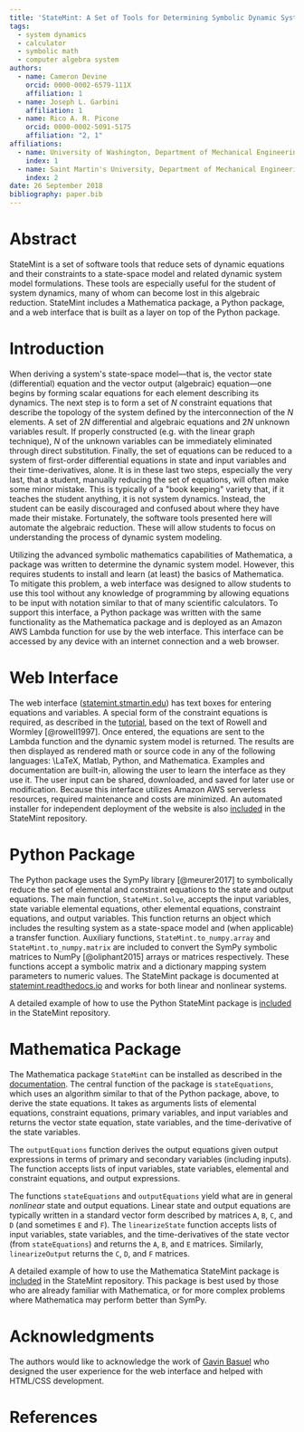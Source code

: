 ```yaml
---
title: 'StateMint: A Set of Tools for Determining Symbolic Dynamic System Models Using Linear Graph Methods'
tags:
  - system dynamics
  - calculator
  - symbolic math
  - computer algebra system
authors:
  - name: Cameron Devine
    orcid: 0000-0002-6579-111X
    affiliation: 1
  - name: Joseph L. Garbini
    affiliation: 1
  - name: Rico A. R. Picone
    orcid: 0000-0002-5091-5175
    affiliation: "2, 1"
affiliations:
  - name: University of Washington, Department of Mechanical Engineering
    index: 1
  - name: Saint Martin's University, Department of Mechanical Engineering
    index: 2
date: 26 September 2018
bibliography: paper.bib
---
```


# Abstract

StateMint is a set of software tools that reduce sets of dynamic equations and their constraints to a state-space model and related dynamic system model formulations.
These tools are especially useful for the student of system dynamics, many of whom can become lost in this algebraic reduction.
StateMint includes a Mathematica package, a Python package, and a web interface that is built as a layer on top of the Python package.

# Introduction

When deriving a system's state-space model&mdash;that is, the vector state (differential) equation and the vector output (algebraic) equation&mdash;one begins by forming scalar equations for each element describing its dynamics.
The next step is to form a set of $N$ constraint equations that describe the topology of the system defined by the interconnection of the $N$ elements.
A set of $2N$ differential and algebraic equations and $2N$ unknown variables result.
If properly constructed (e.g. with the linear graph technique), $N$ of the unknown variables can be immediately eliminated through direct substitution.
Finally, the set of equations can be reduced to a system of first-order differential equations in state and input variables and their time-derivatives, alone.
It is in these last two steps, especially the very last, that a student, manually reducing the set of equations, will often make some minor mistake.
This is typically of a "book keeping" variety that, if it teaches the student anything, it is not system dynamics.
Instead, the student can be easily discouraged and confused about where they have made their mistake.
Fortunately, the software tools presented here will automate the algebraic reduction.
These will allow students to focus on understanding the process of dynamic system modeling.

Utilizing the advanced symbolic mathematics capabilities of Mathematica, a package was written to determine the dynamic system model.
However, this requires students to install and learn (at least) the basics of Mathematica.
To mitigate this problem, a web interface was designed to allow students to use this tool without any knowledge of programming by allowing equations to be input with notation similar to that of many scientific calculators.
To support this interface, a Python package was written with the same functionality as the Mathematica package and is deployed as an Amazon AWS Lambda function for use by the web interface.
This interface can be accessed by any device with an internet connection and a web browser.

# Web Interface

The web interface ([statemint.stmartin.edu](http://statemint.stmartin.edu/)) has text boxes for entering equations and variables.
A special form of the constraint equations is required, as described in the [tutorial](https://github.com/CameronDevine/StateMint/blob/master/tutorial.md), based on the text of Rowell and Wormley [@rowell1997].
Once entered, the equations are sent to the Lambda function and the dynamic system model is returned.
The results are then displayed as rendered math or source code in any of the following languages: \LaTeX, Matlab, Python, and Mathematica.
Examples and documentation are built-in, allowing the user to learn the interface as they use it.
The user input can be shared, downloaded, and saved for later use or modification.
Because this interface utilizes Amazon AWS serverless resources, required maintenance and costs are minimized.
An automated installer for independent deployment of the website is also [included](https://github.com/CameronDevine/StateMint/tree/master/web) in the StateMint repository.

# Python Package

The Python package uses the SymPy library [@meurer2017] to symbolically reduce the set of elemental and constraint equations to the state and output equations.
The main function, `StateMint.Solve`, accepts the input variables, state variable elemental equations, other elemental equations, constraint equations, and output variables.
This function returns an object which includes the resulting system as a state-space model and (when applicable) a transfer function.
Auxiliary functions, `StateMint.to_numpy.array` and `StateMint.to_numpy.matrix` are included to convert the SymPy symbolic matrices to NumPy [@oliphant2015] arrays or matrices respectively.
These functions accept a symbolic matrix and a dictionary mapping system parameters to numeric values.
The StateMint package is documented at [statemint.readthedocs.io](https://statemint.readthedocs.io/en/latest/) and works for both linear and nonlinear systems.

A detailed example of how to use the Python StateMint package is [included](https://github.com/CameronDevine/StateMint/blob/master/python/Example.ipynb) in the StateMint repository.

# Mathematica Package

The Mathematica package `StateMint` can be installed as described in the [documentation](https://github.com/CameronDevine/StateMint/blob/master/mathematica/README.md). The central function of the package is `stateEquations`, which uses an algorithm similar to that of the Python package, above, to derive the state equations. It takes as arguments lists of elemental equations, constraint equations, primary variables, and input variables and returns the vector state equation, state variables, and the time-derivative of the state variables.

The `outputEquations` function derives the output equations given output expressions in terms of primary and secondary variables (including inputs). The function accepts lists of input variables, state variables, elemental and constraint equations, and output expressions.

The functions `stateEquations` and `outputEquations` yield what are in general *nonlinear* state and output equations. Linear state and output equations are typically written in a standard vector form described by matrices `A`, `B`, `C`, and `D` (and sometimes `E` and `F`). The `linearizeState` function accepts lists of input variables, state variables, and the time-derivatives of the state vector (from `stateEquations`) and returns the `A`, `B`, and `E` matrices. Similarly, `linearizeOutput` returns the `C`, `D`, and `F` matrices.

A detailed example of how to use the Mathematica StateMint package is [included](https://github.com/CameronDevine/StateMint/blob/master/mathematica/Example.nb) in the StateMint repository.
This package is best used by those who are already familiar with Mathematica, or for more complex problems where Mathematica may perform better than SymPy.

# Acknowledgments

The authors would like to acknowledge the work of [Gavin Basuel](https://www.gavinbasuel.com/) who designed the user experience for the web interface and helped with HTML/CSS development.

# References
